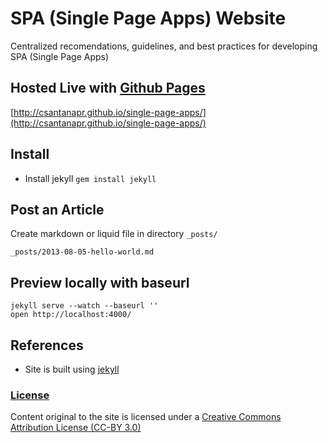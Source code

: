 # SPA (Single Page Apps) Website

Centralized recomendations, guidelines, and best practices for developing SPA (Single Page Apps)

## Hosted Live with [Github Pages](http://pages.github.com/)
[http://csantanapr.github.io/single-page-apps/](http://csantanapr.github.io/single-page-apps/)

## Install
- Install jekyll `gem install jekyll`

## Post an Article
Create markdown or liquid file in directory `_posts/`

    _posts/2013-08-05-hello-world.md

## Preview locally with baseurl
    jekyll serve --watch --baseurl ''
    open http://localhost:4000/

## References
- Site is built using [jekyll](http://jekyllrb.com/)

### [License](LICENSE)
Content original to the site is licensed under a [Creative Commons Attribution License (CC-BY 3.0)](https://creativecommons.org/licenses/by/3.0/)

